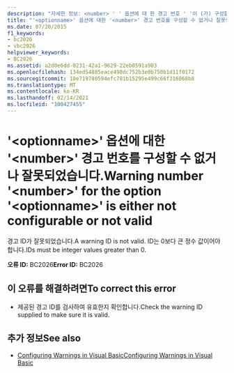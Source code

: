 ```yaml
---
description: "자세한 정보: <number> ' ' 옵션에 대 한 경고 번호 ' '이 (가) 구성할 수 없거나 <optionname> 잘못 되었습니다."
title: "'<optionname>' 옵션에 대한 '<number>' 경고 번호를 구성할 수 없거나 잘못되었습니다."
ms.date: 07/20/2015
f1_keywords:
- bc2026
- vbc2026
helpviewer_keywords:
- BC2026
ms.assetid: a2d0e6dd-0231-42a1-9629-22eb0591a903
ms.openlocfilehash: 134ed54885eace490dc752b3e0b750b1d11f0172
ms.sourcegitcommit: 10e719780594efc781b15295e499c66f316068b8
ms.translationtype: MT
ms.contentlocale: ko-KR
ms.lasthandoff: 02/14/2021
ms.locfileid: "100427455"
---
```

# <a name="warning-number-number-for-the-option-optionname-is-either-not-configurable-or-not-valid"></a><span data-ttu-id="c79fd-103">'\<optionname>' 옵션에 대한 '\<number>' 경고 번호를 구성할 수 없거나 잘못되었습니다.</span><span class="sxs-lookup"><span data-stu-id="c79fd-103">Warning number '\<number>' for the option '\<optionname>' is either not configurable or not valid</span></span>

<span data-ttu-id="c79fd-104">경고 ID가 잘못되었습니다.</span><span class="sxs-lookup"><span data-stu-id="c79fd-104">A warning ID is not valid.</span></span> <span data-ttu-id="c79fd-105">ID는 0보다 큰 정수 값이어야 합니다.</span><span class="sxs-lookup"><span data-stu-id="c79fd-105">IDs must be integer values greater than 0.</span></span>  
  
 <span data-ttu-id="c79fd-106">**오류 ID:** BC2026</span><span class="sxs-lookup"><span data-stu-id="c79fd-106">**Error ID:** BC2026</span></span>  
  
## <a name="to-correct-this-error"></a><span data-ttu-id="c79fd-107">이 오류를 해결하려면</span><span class="sxs-lookup"><span data-stu-id="c79fd-107">To correct this error</span></span>  
  
- <span data-ttu-id="c79fd-108">제공된 경고 ID를 검사하여 유효한지 확인합니다.</span><span class="sxs-lookup"><span data-stu-id="c79fd-108">Check the warning ID supplied to make sure it is valid.</span></span>  
  
## <a name="see-also"></a><span data-ttu-id="c79fd-109">추가 정보</span><span class="sxs-lookup"><span data-stu-id="c79fd-109">See also</span></span>

- [<span data-ttu-id="c79fd-110">Configuring Warnings in Visual Basic</span><span class="sxs-lookup"><span data-stu-id="c79fd-110">Configuring Warnings in Visual Basic</span></span>](/visualstudio/ide/configuring-warnings-in-visual-basic)
